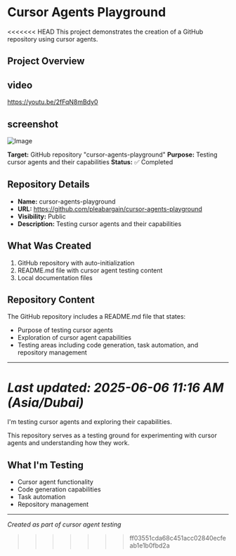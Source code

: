 # Cursor Agents Playground

<<<<<<< HEAD
This project demonstrates the creation of a GitHub repository using cursor agents.

## Project Overview

## video
https://youtu.be/2fFqN8mBdy0

## screenshot
![Image](https://github.com/user-attachments/assets/cd9f6987-7d1f-4567-a4cb-6614f3f1fffd)



**Target:** GitHub repository "cursor-agents-playground"
**Purpose:** Testing cursor agents and their capabilities
**Status:** ✅ Completed

## Repository Details

- **Name:** cursor-agents-playground
- **URL:** https://github.com/pleabargain/cursor-agents-playground
- **Visibility:** Public
- **Description:** Testing cursor agents and their capabilities

## What Was Created

1. GitHub repository with auto-initialization
2. README.md file with cursor agent testing content
3. Local documentation files

## Repository Content

The GitHub repository includes a README.md file that states:
- Purpose of testing cursor agents
- Exploration of cursor agent capabilities
- Testing areas including code generation, task automation, and repository management

---

*Last updated: 2025-06-06 11:16 AM (Asia/Dubai)*
=======
I'm testing cursor agents and exploring their capabilities.

This repository serves as a testing ground for experimenting with cursor agents and understanding how they work.

## What I'm Testing

- Cursor agent functionality
- Code generation capabilities
- Task automation
- Repository management

---

*Created as part of cursor agent testing*
>>>>>>> ff03551cda68c451acc02840ecfeab1e1b0fbd2a
